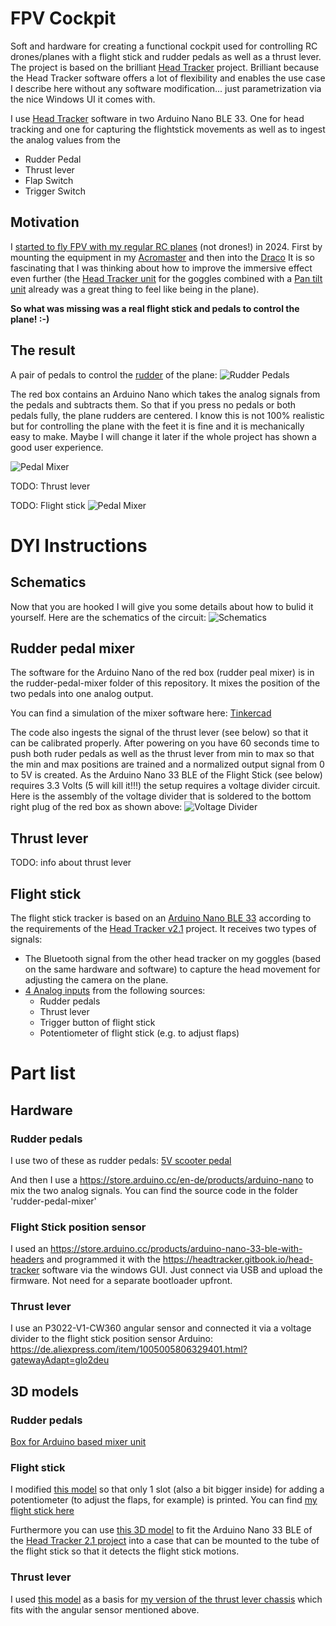 # FPV Cockpit
Soft and hardware for creating a functional cockpit used for controlling RC drones/planes with a flight stick and rudder pedals as well as a thrust lever. The project is based on the brilliant [Head Tracker](https://headtracker.gitbook.io/head-tracker) project. Brilliant because the Head Tracker software offers a lot of flexibility and enables the use case I describe here without any software modification... just parametrization via the nice Windows UI it comes with.

I use [Head Tracker](https://headtracker.gitbook.io/head-tracker) software in two Arduino Nano BLE 33. One for head tracking and one for capturing the flightstick movements as well as to ingest the analog values from the
* Rudder Pedal
* Thrust lever
* Flap Switch
* Trigger Switch

## Motivation
I [started to fly FPV with my regular RC planes](https://www.youtube.com/watch?v=oKpAUHD5oCo) (not drones!) in 2024. First by mounting the equipment in my [Acromaster](https://www.printables.com/de/model/872705-fpv-pan-tilt-and-air-unit-holder-for-acromaster-) and then into the [Draco](https://www.printables.com/de/model/913318-fpv-frame-for-draco-) It is so fascinating that I was thinking about how to improve the immersive effect even further (the [Head Tracker unit](https://fpvdogfight.com/products/tally-ho-2-prebuilt-head-tracker) for the goggles combined with a [Pan tilt unit](https://fpvdogfight.com/products/motionsic-b-a-g-badass-gimbal) already was a great thing to feel like being in the plane). 

**So what was missing was a real flight stick and pedals to control the plane! :-)**

## The result
A pair of pedals to control the [rudder](https://en.wikipedia.org/wiki/Flight_control_surfaces#Rudder) of the plane:
![Rudder Pedals](images/pedals.jpg)

The red box contains an Arduino Nano which takes the analog signals from the pedals and subtracts them. So that if you press no pedals or both pedals fully, the plane rudders are centered. I know this is not 100% realistic but for controlling the plane with the feet it is fine and it is mechanically easy to make. Maybe I will change it later if the whole project has shown a good user experience.

![Pedal Mixer](images/pedal_mixer_box.jpg)

TODO: Thrust lever 

TODO: Flight stick
![Pedal Mixer](images/flight_stick_box1.jpg)

# DYI Instructions
## Schematics
Now that you are hooked I will give you some details about how to bulid it yourself. Here are the schematics of the circuit:
![Schematics](images/circuit_schematic.png)

## Rudder pedal mixer
The software for the Arduino Nano of the red box (rudder peal mixer) is in the rudder-pedal-mixer folder of this repository. It mixes the position of the two pedals into one analog output. 

You can find a simulation of the mixer software here: [Tinkercad](https://www.tinkercad.com/things/2neiTo0rGoT-fpv-cockpit-pedal-simulator?sharecode=ey8n8Ov3wl2lUscSnCaDHknVoDXJ0ObJyboztXSCAUs)

The code also ingests the signal of the thrust lever (see below) so that it can be calibrated properly. After powering on you have 60 seconds time to push both ruder pedals as well as the thrust lever from min to max so that the min and max positions are trained and a normalized output signal from 0 to 5V is created. As the Arduino Nano 33 BLE of the Flight Stick (see below) requires 3.3 Volts (5 will kill it!!!) the setup requires a voltage divider circuit. Here is the assembly of the voltage divider that is soldered to the bottom right plug of the red box as shown above:
![Voltage Divider](images/voltage_divider.jpg)

 
## Thrust lever
TODO: info about thrust lever 

## Flight stick
The flight stick tracker is based on an [Arduino Nano BLE 33](https://store.arduino.cc/products/arduino-nano-33-ble-with-headers) according to the requirements of the [Head Tracker v2.1](https://headtracker.gitbook.io/head-tracker) project. It receives two types of signals:
- The Bluetooth signal from the other head tracker on my goggles (based on the same hardware and software) to capture the head movement for adjusting the camera on the plane.
- [4 Analog inputs](https://headtracker.gitbook.io/head-tracker/getting-started/wiring/analog-input) from the following sources:
  - Rudder pedals 
  - Thrust lever
  - Trigger button of flight stick
  - Potentiometer of flight stick (e.g. to adjust flaps)

# Part list

## Hardware
### Rudder pedals
I use two of these as rudder pedals: [5V scooter pedal](https://www.amazon.de/XFUYI-Elektro-Scooter-Fu%C3%9Fpedal-Gasgriff-E-Elektro-Dreirad-Pedal-Geschwindigkeitsregelung-Braun/dp/B0DZCVHP1T/ref=sr_1_52?__mk_de_DE=%C3%85M%C3%85%C5%BD%C3%95%C3%91&crid=1AF7EJG1U2Q8Q&dib=eyJ2IjoiMSJ9.0zo3uY2syh4c520tf6m-wx2U24Q27wWn2Y6a9vBiXjw26Ukakg27CDL59ZUhxyvHg3t4bipouGHzhsgzciDN3QyfNE_a5mj5hg54hcWFHmIO2fspOHSD_cFuyrQN6Sb5zM9uoIgV5NSL0Ee8SIC2dWLel4ODeAQJa-fDfLHWdtYFjavNMAnKJ2LuDS6dj8QMcucVpfrAnThVmA-x65RubmEKHFya8YazTCQIy0pZLpew46xIV-phQhXBz4gUkmtGIetZRRSXLr2y6V3aLY-sfqvpp4iDX7w9OYCuG3DY4ZM.uREC5iUgX4aYnahMFY9sXlDJ5pyNyYcXpcXJsZi-2Uw&dib_tag=se&keywords=5v+scooter+pedal&qid=1745588133&sprefix=5v+scoote+rpeda%2Caps%2C133&sr=8-52)

And then I use a https://store.arduino.cc/en-de/products/arduino-nano to mix the two analog signals. You can find the source code in the folder 'rudder-pedal-mixer'

### Flight Stick position sensor
I used an https://store.arduino.cc/products/arduino-nano-33-ble-with-headers and programmed it with the https://headtracker.gitbook.io/head-tracker software via the windows GUI. Just connect via USB and upload the firmware. Not need for a separate bootloader upfront.

### Thrust lever
I use an P3022-V1-CW360 angular sensor and connected it via a voltage divider to the flight stick position sensor Arduino: https://de.aliexpress.com/item/1005005806329401.html?gatewayAdapt=glo2deu

## 3D models
### Rudder pedals
[Box for Arduino based mixer unit](https://www.printables.com/model/1281219-case-for-arduino-nano-breakout-board)

### Flight stick
I modified [this model](https://www.printables.com/model/202391-digital-arcade-flightstick-3-the-raptor-stl-versio) so that only 1 slot (also a bit bigger inside) for adding a potentiometer (to adjust the flaps, for example) is printed. You can find [my flight stick here](https://www.printables.com/model/1276597-flight-stick-for-real-fpv-rc-cockpit) 

Furthermore you can use [this 3D model](https://www.printables.com/model/1287979-case-for-arduino-nano-33-ble-for-my-rc-fpv-flight) to fit the Arduino Nano 33 BLE of the [Head Tracker 2.1 project](https://headtracker.gitbook.io/head-tracker) into a case that can be mounted to the tube of the flight stick so that it detects the flight stick motions.

### Thrust lever
I used [this model](https://www.printables.com/model/903412-big-lever) as a basis for [my version of the thrust lever chassis](https://www.printables.com/model/1281225-thrust-lever-for-rc-fpv-cockpit) which fits with the angular sensor mentioned above.
 

